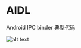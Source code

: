 # AIDL
Android IPC binder 典型代码


![alt text](https://github.com/zhaotong/AIDL/blob/master/app/image/device-2016-08-08-150120.png "截图")
